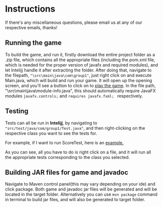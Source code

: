 # Instructions 

If there's any miscellaneous questions, please email us at any of our respective emails, thanks!

## Running the game

To build the game, and run it, firstly download the entire project folder as a .zip file, which contains all the appropriate files (including the pom.xml file, which is needed for the proper version of javafx and required modules), and let Intelijj handle it after extracting the folder. After doing that, navigate to the filepath, `"\src\main\java\com\group1"`, just right click on and execute Main.java, which will build and run your game. It will open up the opening screen, and you'll see a button to click on to [play the game](https://cdn.discordapp.com/attachments/499778411007574018/831379229470883840/unknown.png). In the file path, "\src\main\java\module-info.java", this should automatically require JavaFX modules `javafx.controls;` and `requires javafx.fxml; ` respectively. 


## Testing

Tests can all be run in **Intelijj**, by navigating to `"src/test/java/com/group1/Test.java"`, and then right-clicking on the respective class you want to see the tests for. 

For example, if I want to run ScoreTest, here is an [example.](https://cdn.discordapp.com/attachments/499778411007574018/831377806683930674/unknown.png) 

As you can see, all you have to do is right click on a file, and it will run all the appropriate tests corresponding to the class you selected. 


## Building JAR files for game and javadoc

Navigate to Maven control panel(this may vary depending on your ide) and click package.  Both game and javadoc jar files will be generated and will be located in the target folder.  Alternatively you can use `mvn package` command in terminal to build jar files, and will also be generated to target folder.
